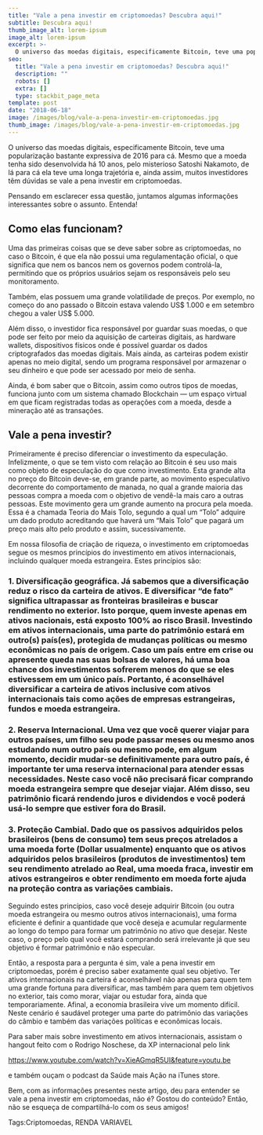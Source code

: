 ```yaml
---
title: "Vale a pena investir em criptomoedas? Descubra aqui!"
subtitle: Descubra aqui!
thumb_image_alt: lorem-ipsum
image_alt: lorem-ipsum
excerpt: >-
  O universo das moedas digitais, especificamente Bitcoin, teve uma popularização bastante expressiva de 2016 para cá. Mesmo que a moeda tenha sido desenvolvida há 10 anos, pelo misterioso Satoshi Nakamoto, de lá para cá ela teve uma longa trajetória e, ainda assim, muitos investidores têm dúvidas se vale a pena investir em criptomoedas.
seo:
  title: "Vale a pena investir em criptomoedas? Descubra aqui!"
  description: ""
  robots: []
  extra: []
  type: stackbit_page_meta
template: post
date: "2018-06-18"
image: /images/blog/vale-a-pena-investir-em-criptomoedas.jpg
thumb_image: /images/blog/vale-a-pena-investir-em-criptomoedas.jpg
---
```


O universo das moedas digitais, especificamente Bitcoin, teve uma popularização bastante expressiva de 2016 para cá. Mesmo que a moeda tenha sido desenvolvida há 10 anos, pelo misterioso Satoshi Nakamoto, de lá para cá ela teve uma longa trajetória e, ainda assim, muitos investidores têm dúvidas se vale a pena investir em criptomoedas.

Pensando em esclarecer essa questão, juntamos algumas informações interessantes sobre o assunto. Entenda!

## Como elas funcionam?

Uma das primeiras coisas que se deve saber sobre as criptomoedas, no caso o Bitcoin, é que ela não possui uma regulamentação oficial, o que significa que nem os bancos nem os governos podem controlá-la, permitindo que os próprios usuários sejam os responsáveis pelo seu monitoramento.

Também, elas possuem uma grande volatilidade de preços. Por exemplo, no começo do ano passado o Bitcoin estava valendo US$ 1.000 e em setembro chegou a valer US$ 5.000.

Além disso, o investidor fica responsável por guardar suas moedas, o que pode ser feito por meio da aquisição de carteiras digitais, as hardware wallets, dispositivos físicos onde é possível guardar os dados criptografados das moedas digitais. Mais ainda, as carteiras podem existir apenas no meio digital, sendo um programa responsável por armazenar o seu dinheiro e que pode ser acessado por meio de senha.

Ainda, é bom saber que o Bitcoin, assim como outros tipos de moedas, funciona junto com um sistema chamado Blockchain — um espaço virtual em que ficam registradas todas as operações com a moeda, desde a mineração até as transações.

## Vale a pena investir?

Primeiramente é preciso diferenciar o investimento da especulação. Infelizmente, o que se tem visto com relação ao Bitcoin é seu uso mais como objeto de especulação do que como investimento. Esta grande alta no preço do Bitcoin deve-se, em grande parte, ao movimento especulativo decorrente do comportamento de manada, no qual a grande maioria das pessoas compra a moeda com o objetivo de vendê-la mais caro a outras pessoas. Este movimento gera um grande aumento na procura pela moeda. Essa é a chamada Teoria do Mais Tolo, segundo a qual um “Tolo” adquire um dado produto acreditando que haverá um “Mais Tolo” que pagará um preço mais alto pelo produto e assim, sucessivamente.

Em nossa filosofia de criação de riqueza, o investimento em criptomoedas segue os mesmos princípios do investimento em ativos internacionais, incluindo qualquer moeda estrangeira. Estes princípios são:

### 1. Diversificação geográfica. Já sabemos que a diversificação reduz o risco da carteira de ativos. E diversificar “de fato” significa ultrapassar as fronteiras brasileiras e buscar rendimento no exterior. Isto porque, quem investe apenas em ativos nacionais, está exposto 100% ao risco Brasil. Investindo em ativos internacionais, uma parte do patrimônio estará em outro(s) país(es), protegida de mudanças políticas ou mesmo econômicas no país de origem. Caso um país entre em crise ou apresente queda nas suas bolsas de valores, há uma boa chance dos investimentos sofrerem menos do que se eles estivessem em um único país. Portanto, é aconselhável diversificar a carteira de ativos inclusive com ativos internacionais tais como ações de empresas estrangeiras, fundos e moeda estrangeira.

### 2. Reserva Internacional. Uma vez que você querer viajar para outros países, um filho seu pode passar meses ou mesmo anos estudando num outro país ou mesmo pode, em algum momento, decidir mudar-se definitivamente para outro país, é importante ter uma reserva internacional para atender essas necessidades. Neste caso você não precisará ficar comprando moeda estrangeira sempre que desejar viajar. Além disso, seu patrimônio ficará rendendo juros e dividendos e você poderá usá-lo sempre que estiver fora do Brasil.

### 3. Proteção Cambial. Dado que os passivos adquiridos pelos brasileiros (bens de consumo) tem seus preços atrelados a uma moeda forte (Dollar usualmente) enquanto que os ativos adquiridos pelos brasileiros (produtos de investimentos) tem seu rendimento atrelado ao Real, uma moeda fraca, investir em ativos estrangeiros e obter rendimento em moeda forte ajuda na proteção contra as variações cambiais.

Seguindo estes princípios, caso você deseje adquirir Bitcoin (ou outra moeda estrangeira ou mesmo outros ativos internacionais), uma forma eficiente é definir a quantidade que você deseja e acumular regularmente ao longo do tempo para formar um patrimônio no ativo que desejar. Neste caso, o preço pelo qual você estará comprando será irrelevante já que seu objetivo é formar patrimônio e não especular.

Então, a resposta para a pergunta é sim, vale a pena investir em criptomoedas, porém é preciso saber exatamente qual seu objetivo. Ter ativos internacionais na carteira é aconselhável não apenas para quem tem uma grande fortuna para diversificar, mas também para quem tem objetivos no exterior, tais como morar, viajar ou estudar fora, ainda que temporariamente. Afinal, a economia brasileira vive um momento difícil. Neste cenário é saudável proteger uma parte do patrimônio das variações do câmbio e também das variações políticas e econômicas locais.

Para saber mais sobre investimento em ativos internacionais, assistam o hangout feito com o Rodrigo Noschese, da XP internacional pelo link

https://www.youtube.com/watch?v=XieAGmqR5UI&feature=youtu.be

e também ouçam o podcast da Saúde mais Ação na iTunes store.

Bem, com as informações presentes neste artigo, deu para entender se vale a pena investir em criptomoedas, não é? Gostou do conteúdo? Então, não se esqueça de compartilhá-lo com os seus amigos!

Tags:Criptomoedas, RENDA VARIAVEL
